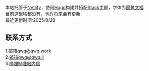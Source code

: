 本站托管于[Netlify](https://netlify.com "点击跳转至Netlify官网")，使用[Hugo](https://gohugo.io "点击跳转至Hugo官网")构建并搭配[Stack](https://github.com/CaiJimmy/hugo-theme-stack "点击跳转至主题GitHub仓库")主题，字体为[霞鹜文楷](https://github.com/lxgw/LxgwWenKai "点击跳转至字体GitHub仓库")
<br>
目前这里啥都没有，也许将来会有更新
<br>
最近更新时间:2025/8/28

##  联系方式
1.[邮箱qwq@qwq.work](mailto:qwq@qwq.work)
<br>
2.[邮箱qwq@qwq.li](mailto:qwq@qwq.li)
<br>
3.[哔哩哔哩站内信](https://space.bilibili.com/510231072)